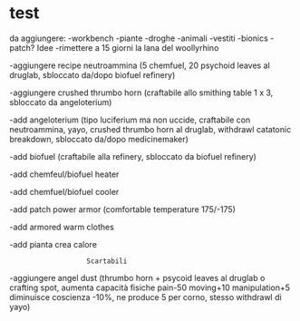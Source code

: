 # test
da aggiungere:
-workbench
-piante
-droghe
-animali
-vestiti
-bionics
-patch?
                        Idee
-rimettere a 15 giorni la lana del woollyrhino

-aggiungere recipe neutroammina (5 chemfuel, 20 psychoid leaves al druglab, sbloccato da/dopo biofuel refinery)

-aggiungere crushed thrumbo horn (craftabile allo smithing table 1 x 3, sbloccato da angeloterium)

-add angeloterium (tipo luciferium ma non uccide, craftabile con neutroammina, yayo, crushed thrumbo horn al druglab, withdrawl catatonic breakdown, sbloccato da/dopo medicinemaker)

-add biofuel (craftabile alla refinery, sbloccato da biofuel refinery)

-add chemfeul/biofuel heater

-add chemfuel/biofuel cooler

-add patch power armor (comfortable temperature 175/-175)

-add armored warm clothes

-add pianta crea calore

                       Scartabili
-aggiungere angel dust (thrumbo horn + psycoid leaves al druglab o crafting spot, aumenta capacità fisiche pain-50 moving+10 manipulation+5 diminuisce coscienza -10%, ne produce 5 per corno, stesso withdrawl di yayo)
